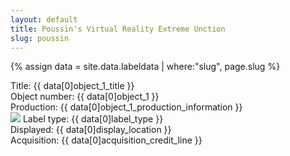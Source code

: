 ```yaml
---
layout: default
title: Poussin's Virtual Reality Extreme Unction
slug: poussin
---
```



{% assign data = site.data.labeldata | where:"slug", page.slug %}
<!-- {{ data }} -->

<p>
Title: {{ data[0]object_1_title }} <br />
Object number: {{ data[0]object_1 }}<br />
Production: {{ data[0]object_1_production_information }}<br />
<img src="{{ data[0]object_1_cover_image}}" />
Label type: {{ data[0]label_type }} <br />
Displayed: {{ data[0]display_location }}<br />
Acquisition: {{ data[0]acquisition_credit_line }}<br />
</p>
